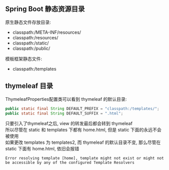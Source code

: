 ## Spring Boot 静态资源目录

原生静态文件存放目录:

- classpath:/META-INF/resources/
- classpath:/resources/
- classpath:/static/
- classpath:/public/

模板框架静态文件:

- classpath:/templates

## thymeleaf 目录

ThymeleafProperties配置类可以看到 thymeleaf 的默认目录:

```java
public static final String DEFAULT_PREFIX = "classpath:/templates/";
public static final String DEFAULT_SUFFIX = ".html";
```

只要引入了thymeleaf之后, view 的转发最后都会转到 thymeleaf   
所以尽管在 static 和 templates 下都有 home.html, 但是 static 下面的永远不会被使用  
如果更改 templates 为 templates2, 而 thymeleaf 的默认目录不变, 那么尽管在 static 下面有 home.html, 依旧会报错

```
Error resolving template [home], template might not exist or might not be accessible by any of the configured Template Resolvers
```